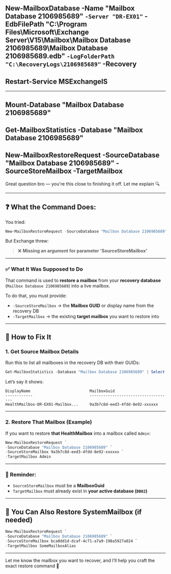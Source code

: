 New-MailboxDatabase -Name "Mailbox Database 2106985689" `
-Server "DR-EX01" `
-EdbFilePath "C:\Program Files\Microsoft\Exchange Server\V15\Mailbox\Mailbox Database 2106985689\Mailbox Database 2106985689.edb" `
-LogFolderPath "C:\RecoveryLogs\2106985689" `
-Recovery
-------------------
Restart-Service MSExchangeIS
-----------------

---------
Mount-Database "Mailbox Database 2106985689"
--------------
Get-MailboxStatistics -Database "Mailbox Database 2106985689"
-------------
New-MailboxRestoreRequest -SourceDatabase "Mailbox Database 2106985689" -SourceStoreMailbox <MailboxGuid> -TargetMailbox <Alias>
---------------------------

Great question bro — you're this close to finishing it off. Let me explain 🔍

---

## ❓ What the Command Does:

You tried:

```powershell
New-MailboxRestoreRequest -SourceDatabase "Mailbox Database 2106985689" -SourceStoreMailbox -Target ...
```

But Exchange threw:

> ❌ **Missing an argument for parameter 'SourceStoreMailbox'**

---

### ✅ What It Was Supposed to Do

That command is used to **restore a mailbox** from your **recovery database** (`Mailbox Database 2106985689`) into a live mailbox.

To do that, you must provide:

* `-SourceStoreMailbox` → the **Mailbox GUID** or display name from the recovery DB
* `-TargetMailbox` → the existing **target mailbox** you want to restore into

---

## 🔧 How to Fix It

### 1. Get Source Mailbox Details

Run this to list all mailboxes in the recovery DB with their GUIDs:

```powershell
Get-MailboxStatistics -Database "Mailbox Database 2106985689" | Select DisplayName,MailboxGuid
```

Let’s say it shows:

```text
DisplayName                          MailboxGuid
------------                         ------------------------------------
HealthMailbox-DR-EX01-Mailbox...     9a3b7c8d-eed3-4fdd-8e92-xxxxxx
```

---

### 2. Restore That Mailbox (Example)

If you want to restore **that HealthMailbox** into a mailbox called `Admin`:

```powershell
New-MailboxRestoreRequest `
-SourceDatabase "Mailbox Database 2106985689" `
-SourceStoreMailbox 9a3b7c8d-eed3-4fdd-8e92-xxxxxx `
-TargetMailbox Admin
```

---

### 🧠 Reminder:

* `SourceStoreMailbox` must be a **MailboxGuid**
* `TargetMailbox` must already exist in **your active database (`DB02`)**

---

## 🧪 You Can Also Restore SystemMailbox (if needed)

```powershell
New-MailboxRestoreRequest `
-SourceDatabase "Mailbox Database 2106985689" `
-SourceStoreMailbox bca0dd1d-dcaf-4c71-a7a9-198a5927a024 `
-TargetMailbox SomeMailboxAlias
```

---

Let me know the mailbox you want to recover, and I’ll help you craft the exact restore command 💪

